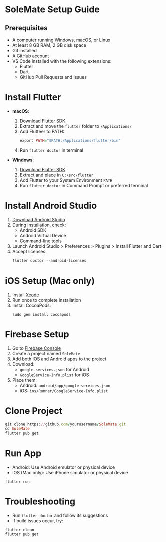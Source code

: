 # SoleMate Setup Guide

## Prerequisites
- A computer running Windows, macOS, or Linux
- At least 8 GB RAM, 2 GB disk space
- Git installed
- A GitHub account
- VS Code installed with the following extensions:
    - Flutter
    - Dart
    - GitHub Pull Requests and Issues

# Install Flutter
- **macOS**:
    1. [Download Flutter SDK](https://docs.flutter.dev/get-started/install/macos)
    2. Extract and move the `flutter` folder to `/Applications/`
    3. Add Flutteer to PATH:
        ```ruby
        export PATH="$PATH:/Applications/flutter/bin"
        ```
    4. Run `flutter doctor` in terminal

- **Windows**:
    1. [Download Flutter SDK](https://docs.flutter.dev/get-started/install/windows)
    2. Extract and place in `C:\src\flutter`
    3. Add Flutter to your System Environment `PATH`
    4. Run `flutter doctor` in Command Prompt or preferred terminal

# Install Android Studio
1. [Download Android Studio](https://developer.android.com/studio)
2. During installation, check:
    - Android SDK
    - Android Virtual Device
    - Command-line tools
3. Launch Android Studio > Preferences > Plugins > Install Flutter and Dart
4. Accept licenses:
    ```
    flutter doctor --android-licenses
    ```

# iOS Setup (Mac only)
1. Install [Xcode](https://developer.apple.com/xcode/)
2. Run once to complete installation
3. Install CocoaPods:
    ```
    sudo gem install cocoapods
    ```

# Firebase Setup
1. Go to [Firebase Console](https://console.firebase.google.com)
2. Create a project named `SoleMate`
3. Add both iOS and Android apps to the project
4. Download:
    - `google-services.json` for Android
    - `GoogleService-Info.plist` for iOS
5. Place them:
    - Android: `android/app/google-services.json`
    - iOS: `ios/Runner/GoogleService-Info.plist`

# Clone Project
```ruby
git clone https://github.com/yourusername/SoleMate.git
cd SoleMate
flutter pub get
```

# Run App
- Android: Use Android emulator or physical device
- iOS (Mac only): Use iPhone simulator or physical device
```
flutter run
```

# Troubleshooting
- Run `flutter doctor` and follow its suggestions
- If build issues occur, try:
```
flutter clean
flutter pub get
```











